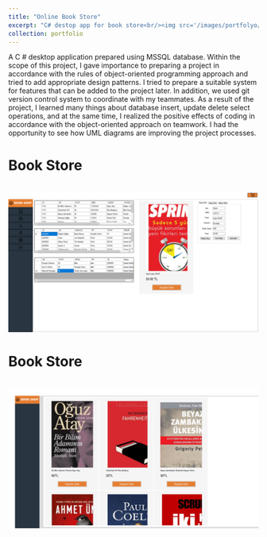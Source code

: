 ```yaml
---
title: "Online Book Store"
excerpt: "C# destop app for book store<br/><img src='/images/portfolyo/bookStore/bookstore.png'>"
collection: portfolio
---
```


A C # desktop application prepared using MSSQL database. Within the scope of this project, I gave importance to preparing a project in accordance with the rules of object-oriented programming approach and tried to add appropriate design patterns. I tried to prepare a suitable system for features that can be added to the project later. In addition, we used git version control system to coordinate with my teammates. As a result of the project, I learned many things about database insert, update delete select operations, and at the same time, I realized the positive effects of coding in accordance with the object-oriented approach on teamwork. I had the opportunity to see how UML diagrams are improving the project processes.

<h1>Book Store</h1><br/><img src='/images/portfolyo/bookStore/bookstrone_home.png'>
<h1>Book Store</h1><br/><img src='/images/portfolyo/bookStore/bookstrone_home2.png'>
